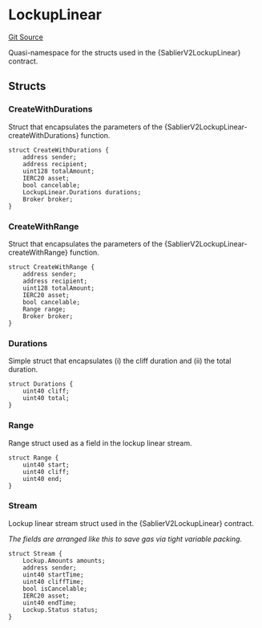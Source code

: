 # LockupLinear
[Git Source](https://github.com/sablierhq/v2-core/blob/8b6a851f4185bd5af0e89a0f6a6eb2fed069cd10/docs/contracts/v2/reference/core/abstracts)

Quasi-namespace for the structs used in the {SablierV2LockupLinear} contract.


## Structs
### CreateWithDurations
Struct that encapsulates the parameters of the {SablierV2LockupLinear-createWithDurations} function.


```solidity
struct CreateWithDurations {
    address sender;
    address recipient;
    uint128 totalAmount;
    IERC20 asset;
    bool cancelable;
    LockupLinear.Durations durations;
    Broker broker;
}
```

### CreateWithRange
Struct that encapsulates the parameters of the {SablierV2LockupLinear-createWithRange} function.


```solidity
struct CreateWithRange {
    address sender;
    address recipient;
    uint128 totalAmount;
    IERC20 asset;
    bool cancelable;
    Range range;
    Broker broker;
}
```

### Durations
Simple struct that encapsulates (i) the cliff duration and (ii) the total duration.


```solidity
struct Durations {
    uint40 cliff;
    uint40 total;
}
```

### Range
Range struct used as a field in the lockup linear stream.


```solidity
struct Range {
    uint40 start;
    uint40 cliff;
    uint40 end;
}
```

### Stream
Lockup linear stream struct used in the {SablierV2LockupLinear} contract.

*The fields are arranged like this to save gas via tight variable packing.*


```solidity
struct Stream {
    Lockup.Amounts amounts;
    address sender;
    uint40 startTime;
    uint40 cliffTime;
    bool isCancelable;
    IERC20 asset;
    uint40 endTime;
    Lockup.Status status;
}
```

